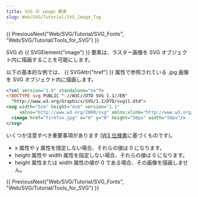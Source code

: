 ```yaml
---
title: SVG の image 要素
slug: Web/SVG/Tutorial/SVG_Image_Tag
---
```


{{ PreviousNext("Web/SVG/Tutorial/SVG_Fonts", "Web/SVG/Tutorial/Tools_for_SVG") }}

SVG の {{ SVGElement("image") }} 要素は、ラスター画像を SVG オブジェクト内に描画することを可能にします。

以下の基本的な例では、 {{ SVGAttr("href") }} 属性で参照されている .jpg 画像を SVG オブジェクト内に描画します。

```xml
<?xml version="1.0" standalone="no"?>
<!DOCTYPE svg PUBLIC "-//W3C//DTD SVG 1.1//EN"
  "http://www.w3.org/Graphics/SVG/1.1/DTD/svg11.dtd">
<svg width="5cm" height="4cm" version="1.1"
     xmlns="http://www.w3.org/2000/svg" xmlns:xlink="http://www.w3.org/1999/xlink">
  <image href="firefox.jpg" x="0" y="0" height="50px" width="50px"/>
</svg>
```

いくつか注意すべき重要事項があります ([W3 仕様書](http://www.w3.org/TR/SVG/struct.html#ImageElement)に基づくものです)。

- x 属性や y 属性を措定しない場合、それらの値は 0 になります。
- height 属性や width 属性を指定しない場合、それらの値は 0 になります。
- height 属性または width 属性の値が 0 である場合、その画像を描画しません。

{{ PreviousNext("Web/SVG/Tutorial/SVG_Fonts", "Web/SVG/Tutorial/Tools_for_SVG") }}
